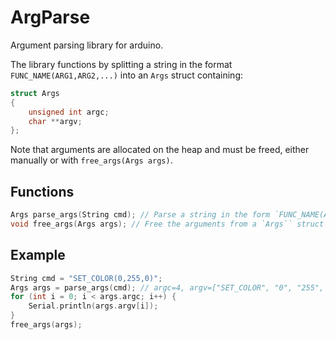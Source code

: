 # ArgParse

Argument parsing library for arduino.

The library functions by splitting a string in the format `FUNC_NAME(ARG1,ARG2,...)` into an `Args` struct containing:

```c
struct Args
{
    unsigned int argc;
    char **argv;
};
```

Note that arguments are allocated on the heap and must be freed, either manually or with `free_args(Args args)`.

## Functions

```c
Args parse_args(String cmd); // Parse a string in the form `FUNC_NAME(ARG1,ARG2,...)` into an `Args` struct
void free_args(Args args); // Free the arguments from a `Args`` struct
```

## Example

```c
String cmd = "SET_COLOR(0,255,0)";
Args args = parse_args(cmd); // argc=4, argv=["SET_COLOR", "0", "255", "0"]
for (int i = 0; i < args.argc; i++) {
    Serial.println(args.argv[i]);
}
free_args(args);
```